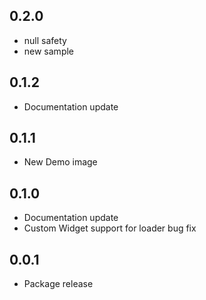## 0.2.0

* null safety
* new sample

## 0.1.2

* Documentation update

## 0.1.1

* New Demo image

## 0.1.0

* Documentation update
* Custom Widget support for loader bug fix

## 0.0.1

* Package release
